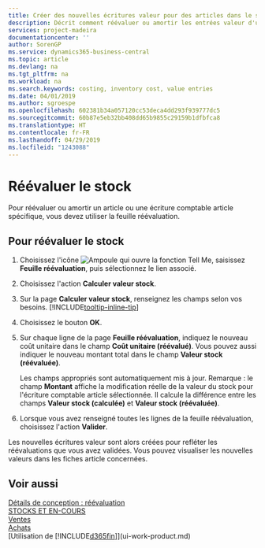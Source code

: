 ```yaml
---
title: Créer des nouvelles écritures valeur pour des articles dans le stock| Microsoft Docs
description: Décrit comment réévaluer ou amortir les entrées valeur d'un ou de plusieurs articles dans le stock en validant leur valeur calculée courante.
services: project-madeira
documentationcenter: ''
author: SorenGP
ms.service: dynamics365-business-central
ms.topic: article
ms.devlang: na
ms.tgt_pltfrm: na
ms.workload: na
ms.search.keywords: costing, inventory cost, value entries
ms.date: 04/01/2019
ms.author: sgroespe
ms.openlocfilehash: 602381b34a057120cc53deca4dd293f939777dc5
ms.sourcegitcommit: 60b87e5eb32bb408dd65b9855c29159b1dfbfca8
ms.translationtype: HT
ms.contentlocale: fr-FR
ms.lasthandoff: 04/29/2019
ms.locfileid: "1243088"
---
```

# <a name="revalue-inventory"></a>Réévaluer le stock
Pour réévaluer ou amortir un article ou une écriture comptable article spécifique, vous devez utiliser la feuille réévaluation.

## <a name="to-revalue-inventory"></a>Pour réévaluer le stock
1. Choisissez l'icône ![Ampoule qui ouvre la fonction Tell Me](media/ui-search/search_small.png "Dites-moi ce que vous voulez faire"), saisissez **Feuille réévaluation**, puis sélectionnez le lien associé.
2. Choisissez l'action **Calculer valeur stock**.
3. Sur la page **Calculer valeur stock**, renseignez les champs selon vos besoins. [!INCLUDE[tooltip-inline-tip](includes/tooltip-inline-tip_md.md)]
4. Choisissez le bouton **OK**.
5. Sur chaque ligne de la page **Feuille réévaluation**, indiquez le nouveau coût unitaire dans le champ **Coût unitaire (réévalué)**. Vous pouvez aussi indiquer le nouveau montant total dans le champ **Valeur stock (réévaluée)**.

    Les champs appropriés sont automatiquement mis à jour. Remarque : le champ **Montant** affiche la modification réelle de la valeur du stock pour l'écriture comptable article sélectionnée. Il calcule la différence entre les champs **Valeur stock (calculée)** et **Valeur stock (réévaluée)**.
6. Lorsque vous avez renseigné toutes les lignes de la feuille réévaluation, choisissez l'action **Valider**.

Les nouvelles écritures valeur sont alors créées pour refléter les réévaluations que vous avez validées. Vous pouvez visualiser les nouvelles valeurs dans les fiches article concernées.

## <a name="see-also"></a>Voir aussi
[Détails de conception : réévaluation](design-details-revaluation.md)  
[STOCKS ET EN-COURS](inventory-manage-inventory.md)  
[Ventes](sales-manage-sales.md)  
[Achats](purchasing-manage-purchasing.md)  
[Utilisation de [!INCLUDE[d365fin](includes/d365fin_md.md)]](ui-work-product.md)
